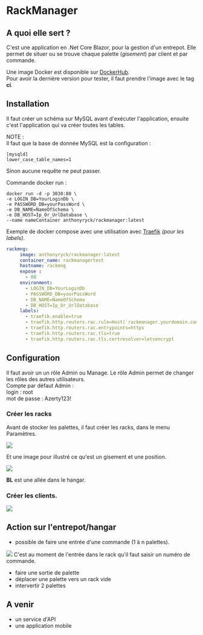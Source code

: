 # RackManager

## A quoi elle sert ?
C'est une application en .Net Core Blazor, pour la gestion d'un entrepot. Elle permet de situer ou se trouve chaque palette (*gisement*) par client et par commande.

Une image Docker est disponible sur [DockerHub](https://hub.docker.com/repository/docker/anthonyryck/rackmanager).  
Pour avoir la dernière version pour tester, il faut prendre l'image avec le tag **ci**.

## Installation
Il faut créer un schéma sur MySQL avant d'exécuter l'application, ensuite c'est l'application qui va créer toutes les tables.

NOTE :  
Il faut que la base de donnée MySQL est la configuration :
```
[mysqld]
lower_case_table_names=1
```
Sinon aucune requête ne peut passer.

Commande docker run :
```
docker run -d -p 3030:80 \
-e LOGIN_DB=YourLoginDb \
-e PASSWORD_DB=yourPassWord \
-e DB_NAME=NameOfSchema \
-e DB_HOST=Ip_Or_UrlDatabase \
--name nameContainer anthonyryck/rackmanager:latest
```

Exemple de docker compose avec une utilisation avec [Traefik](https://doc.traefik.io/traefik/) *(pour les labels)*.
```yml
rackmng:
     image: anthonyryck/rackmanager:latest
     container_name: rackmanagertest
     hostname: rackmng
     expose :
       - 80
     environment:
       - LOGIN_DB=YourLoginDb
       - PASSWORD_DB=yourPassWord 
       - DB_NAME=NameOfSchema
       - DB_HOST=Ip_Or_UrlDatabase
     labels:
       - traefik.enable=true
       - traefik.http.routers.rac.rule=Host(`rackmanager.yourdomain.com`)
       - traefik.http.routers.rac.entrypoints=https
       - traefik.http.routers.rac.tls=true
       - traefik.http.routers.rac.tls.certresolver=letsencrypt
```

## Configuration

Il faut avoir un un rôle Admin ou Manage. Le rôle Admin permet de changer les rôles des autres utilisateurs.  
Compte par défaut Admin :  
login : root  
mot de passe : Azerty123!  

### Créer les racks  
Avant de stocker les palettes, il faut créer les racks, dans le menu Paramètres.

<img src="https://i.ibb.co/J7KQX8Y/01-Config-Racks.png">  

Et une image pour illustré ce qu'est un gisement et une position.

<img src="https://i.ibb.co/dpNvXTZ/rack-Sample.jpg">

**BL** est une allée dans le hangar. 


### Créer les clients.  
<img src="https://i.ibb.co/XF21kfD/02-Config-Client.png">


## Action sur l'entrepot/hangar
- possible de faire une entrée d'une commande (1 à n palettes).  
<img src="https://i.ibb.co/cyxNWyM/03-Hangar-Entree.png">  
C'est au moment de l'entrée dans le rack qu'il faut saisir un numéro de commande.  

- faire une sortie de palette
- déplacer une palette vers un rack vide
- intervertir 2 palettes

## A venir
- un service d'API
- une application mobile
